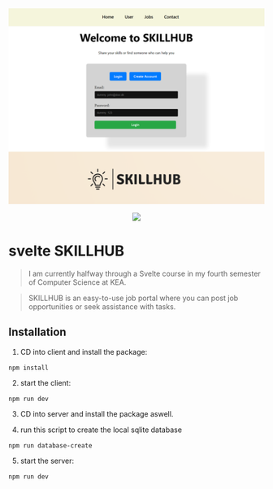 <img src="./README-header-image.png" alt="" />
<p align="center">
<img src="https://badgen.net/badge/license/MIT/blue" />
</p>

# svelte SKILLHUB

> I am currently halfway through a Svelte course in my fourth semester of Computer Science at KEA.

> SKILLHUB is an easy-to-use job portal where you can post job opportunities or seek assistance with tasks. 

## Installation

1. CD into client and install the package:

```
npm install
```
2. start the client:

```
npm run dev
```

3. CD into server and install the package aswell.

4. run this script to create the local sqlite database

```
npm run database-create
```
5. start the server:
```
npm run dev
```
